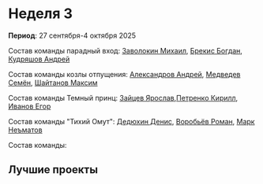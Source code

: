 # Неделя 3
**Период**: 27 сентября-4 октября 2025  

Состав команды парадный вход: [Заволокин Михаил](https://github.com/Sunder32), [Брекис Богдан](https://github.com/BrekisBog), [Кудряшов Андрей](https://github.com/Delta200513)

Состав команды козлы отпущения: [Александров Андрей](https://github.com/Freez0n), [Медведев Семён](https://github.com/Levington), [Шайтанов Максим](https://github.com/Infity0) 

Состав команды Темный принц: [Зайцев Ярослав](https://github.com/RifitGG),[Петренко Кирилл](), [Иванов Егор](https://github.com/pingwin228)

Состав команды "Тихий Омут": [Дедюхин Денис](https://github.com/pimp), [Воробьёв Роман](https://github.com/Bibuk), [Марк Неъматов](https://github.com/nematovmark5-lgtm)

Состав команды:

## Лучшие проекты

